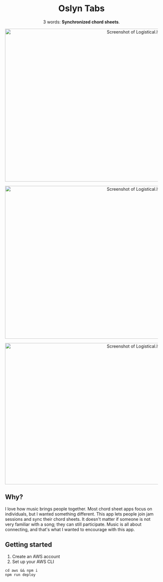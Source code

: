 <div align="center">

# Oslyn Tabs

3 words: **Synchronized chord sheets**.

<img src="https://github.com/DominicFung/oslyn-studio-v3/blob/main/screenshots/Desktop%20-%20Controls%20Open%20-%202023-08-02.jpeg?raw=true" align="center"
     alt="Screenshot of Logistical.ly" width="830" height="504">
</p>

<img src="https://github.com/DominicFung/oslyn-studio-v3/blob/main/screenshots/Desktop%20-%20Dark%20Mode%20-%202023-08-02.jpeg?raw=true" align="center"
     alt="Screenshot of Logistical.ly" width="830" height="504">
</p>

<img src="https://github.com/DominicFung/oslyn-studio-v3/blob/main/screenshots/iPhone%20SE%202023-08-02.jpeg?raw=true" align="center"
     alt="Screenshot of Logistical.ly" width="830" height="466">
</p>

</div>

## Why?

I love how music brings people together. Most chord sheet apps focus on individuals, but I wanted something different. This app lets people join jam sessions and sync their chord sheets. It doesn't matter if someone is not very familiar with a song; they can still participate. Music is all about connecting, and that's what I wanted to encourage with this app.

## Getting started

1. Create an AWS account
2. Set up your AWS CLI

```
cd aws && npm i
npm run deploy
```